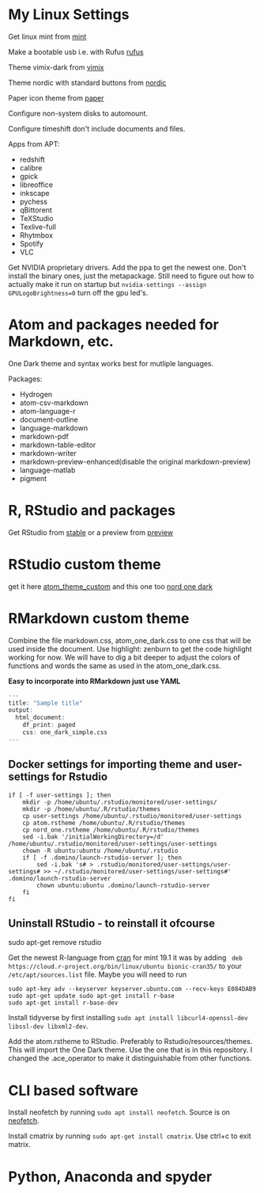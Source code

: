 # My Linux Settings

Get linux mint from [mint](https://www.linuxmint.com/download.php)

Make a bootable usb i.e. with Rufus [rufus](https://rufus.ie/)

Theme vimix-dark from [vimix](https://github.com/vinceliuice/vimix-gtk-themes)

Theme nordic with standard buttons from [nordic](https://www.cinnamon-look.org/p/1267246/)

Paper icon theme from [paper](https://github.com/snwh/paper-icon-theme)

Configure non-system disks to automount.

Configure timeshift don't include documents and files.

Apps from APT:
*  redshift
*  calibre
*  gpick
*  libreoffice
*  inkscape
*  pychess
*  qBittorent
*  TeXStudio
*  Texlive-full
*  Rhytmbox
*  Spotify
*  VLC

Get NVIDIA proprietary drivers. Add the ppa to get the newest one. Don't install the binary ones, just the metapackage.
Still need to figure out how to actually make it run on startup but `nvidia-settings --assign GPULogoBrightness=0` turn off the gpu led's.

# Atom and packages needed for Markdown, etc.

One Dark theme and syntax works best for mutliple languages.

Packages:
* Hydrogen
* atom-csv-markdown
* atom-language-r
* document-outline
* language-markdown
* markdown-pdf
* markdown-table-editor
* markdown-writer
* markdown-preview-enhanced(disable the original markdown-preview)
* language-matlab
* pigment

# R, RStudio and packages

Get RStudio from [stable](https://www.rstudio.com/products/rstudio/download/#download) or a preview from [preview](https://www.rstudio.com/products/rstudio/download/preview/)

# RStudio custom theme

get it here [atom_theme_custom](https://github.com/ExabytE1337/Linux_settings/blob/master/atom.rstheme)
and this one too [nord one dark](https://github.com/ExabytE1337/Linux_settings/blob/master/nord_one.rstheme)

# RMarkdown custom theme

Combine the file markdown.css, atom_one_dark.css to one css that will be used inside the document.
Use highlight: zenburn to get the code highlight working for now. We will have to dig a bit deeper to adjust the colors of functions and words the same as used in the atom_one_dark.css.

**Easy to incorporate into RMarkdown just use YAML**

```r
---
title: "Sample title"
output:
  html_document:
    df_print: paged
    css: one_dark_simple.css
---
```
## Docker settings for importing theme and user-settings for Rstudio

```
if [ -f user-settings ]; then
    mkdir -p /home/ubuntu/.rstudio/monitored/user-settings/
    mkdir -p /home/ubuntu/.R/rstudio/themes
    cp user-settings /home/ubuntu/.rstudio/monitored/user-settings
    cp atom.rstheme /home/ubuntu/.R/rstudio/themes
    cp nord_one.rstheme /home/ubuntu/.R/rstudio/themes
    sed -i.bak '/initialWorkingDirectory=/d' /home/ubuntu/.rstudio/monitored/user-settings/user-settings
    chown -R ubuntu:ubuntu /home/ubuntu/.rstudio
    if [ -f .domino/launch-rstudio-server ]; then
        sed -i.bak 's# > .rstudio/monitored/user-settings/user-settings# >> ~/.rstudio/monitored/user-settings/user-settings#' .domino/launch-rstudio-server
        chown ubuntu:ubuntu .domino/launch-rstudio-server
    fi
fi
```



## Uninstall RStudio - to reinstall it ofcourse

sudo apt-get remove rstudio

Get the newest R-language from
[cran](https://cran.r-project.org/)
for mint 19.1 it was by adding
``` deb https://cloud.r-project.org/bin/linux/ubuntu bionic-cran35/``` to your `/etc/apt/sources.list` file.
Maybe you will need to run

```
sudo apt-key adv --keyserver keyserver.ubuntu.com --recv-keys E084DAB9
sudo apt-get update sudo apt-get install r-base
sudo apt-get install r-base-dev
``` 

Install tidyverse by first installing
```sudo apt install libcurl4-openssl-dev libssl-dev libxml2-dev```.

Add the atom.rstheme to RStudio. Preferably to Rstudio/resources/themes.
This will import the One Dark theme. Use the one that is in this repository. I changed the .ace_operator to make it distinguishable from other functions.

# CLI based software

Install neofetch by running ```sudo apt install neofetch```. Source is on [neofetch](https://github.com/dylanaraps/neofetch/wiki/Installation).

Install cmatrix by running ```sudo apt-get install cmatrix```.
Use ctrl+c to exit matrix.

# Python, Anaconda and spyder
